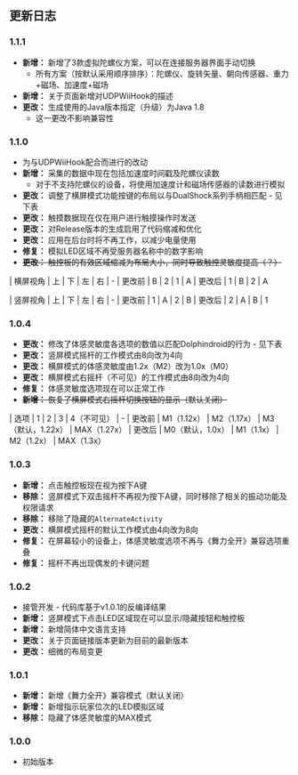 ## 更新日志

### 1.1.1

- **新增：** 新增了3款虚拟陀螺仪方案，可以在连接服务器界面手动切换
	- 所有方案（按默认采用顺序排序）：陀螺仪、旋转矢量、朝向传感器、重力+磁场、加速度+磁场
- **新增：** 关于页面新增对UDPWiiHook的描述
- **更改：** 生成使用的Java版本指定（升级）为Java 1.8
	- 这一更改不影响兼容性

### 1.1.0

- 为与UDPWiiHook配合而进行的改动
- **新增：** 采集的数据中现在包括加速度时间戳及陀螺仪读数
	- 对于不支持陀螺仪的设备，将使用加速度计和磁场传感器的读数进行模拟
- **更改：** 调整了横屏模式功能按键的布局以与DualShock系列手柄相匹配 - 见下表
- **更改：** 触摸数据现在仅在用户进行触摸操作时发送
- **更改：** 对Release版本的生成启用了代码缩减和优化
- **更改：** 应用在后台时将不再工作，以减少电量使用
- **修复：** 模拟LED区域不再受服务器名称中的数字影响
- ~~**更改：** 触控板的有效区域缩减为布局大小，同时导致触控灵敏度提高（？）~~

| 横屏视角 | 上 | 下 | 左 | 右
| -
| 更改前 | B | 2 | 1 | A
| 更改后 | 1 | B | 2 | A

| 竖屏视角 | 上 | 下 | 左 | 右
| -
| 更改前 | 1 | A | 2 | B
| 更改后 | 2 | A | B | 1

### 1.0.4

- **更改：** 修改了体感灵敏度各选项的数值以匹配Dolphindroid的行为 - 见下表
- **更改：** 竖屏模式摇杆的工作模式由8向改为4向
- **更改：** 横屏模式的体感灵敏度由1.2x（M2）改为1.0x（M0）
- **更改：** 横屏模式右摇杆（不可见）的工作模式由8向改为4向
- **修复：** 体感灵敏度选项现在可以正常工作
- ~~**新增：** 恢复了横屏模式右摇杆切换按钮的显示（默认关闭）~~

| 选项 | 1 | 2 | 3 | 4（不可见）
| -
| 更改前 | M1（1.12x） | M2（1.17x） | M3（默认，1.22x） | MAX（1.27x）
| 更改后 | M0（默认，1.0x） | M1（1.1x） | M2（1.2x） | MAX（1.3x）

### 1.0.3

- **新增：** 点击触控板现在视为按下A键
- **移除：** 竖屏模式下双击摇杆不再视为按下A键，同时移除了相关的振动功能及权限请求
- **移除：** 移除了隐藏的`AlternateActivity`
- **更改：** 横屏模式摇杆的默认工作模式由4向改为8向
- **修复：** 在屏幕较小的设备上，体感灵敏度选项不再与《舞力全开》兼容选项重叠
- **修复：** 摇杆不再出现偶发的卡键问题

### 1.0.2

- 接管开发 - 代码库基于v1.0.1的反编译结果
- **新增：** 竖屏模式下点击LED区域现在可以显示/隐藏按钮和触控板
- **新增：** 新增简体中文语言支持
- **更改：** 关于页面链接版本更新为目前的最新版本
- **更改：** 细微的布局变更

### 1.0.1

- **新增：** 新增《舞力全开》兼容模式（默认关闭）
- **新增：** 新增指示玩家位次的LED模拟区域
- **移除：** 隐藏了体感灵敏度的MAX模式

### 1.0.0

- 初始版本

